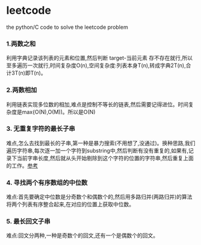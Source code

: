 # leetcode
the python/C code to solve the leetcode problem

### 1.两数之和
利用字典记录该列表的元素和位置,然后判断 target-当前元素 存不存在就行,所以至多遍历一次就行,时间复杂度O(n),空间复杂度:列表本身T(n),转成字典2T(n),合计3T(n)即T(n)。<br/>

### 2.两数相加
利用链表实现多位数的相加,难点是控制不等长的链表,然后需要记得进位。时间复杂度是max{O(N),O(M))。所以是O(N)

### 3. 无重复字符的最长子串
难点,怎么去找到最长的子串,第一种是暴力搜索(不用想了,没通过)。换种思路,我们遍历字符串,每次逐一加一个字符到substring中,然后判断有没有重复的,如果有,记录下当前字串长度,然后就从头开始剔除到这个字符的位置的字符串,然后重复上面的工作。[参考](http://www.luyixian.cn/news_show_11941.aspx)

### 4. 寻找两个有序数组的中位数
难点:首先要确定中位数是分奇数个和偶数个的,然后用多路归并(两路归并)的算法将两个列表有序整合起来,在对应的位置上获取中位数。

### 5. 最长回文子串
难点:回文分两种,一种是奇数个的回文,还有一个是偶数个的回文。